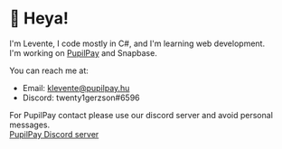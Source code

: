 # :wave: Heya!
I'm Levente, I code mostly in C#, and I'm learning web development.  
I'm working on [PupilPay](https://pupilpay.hu/) and Snapbase.  

You can reach me at:
* Email: <klevente@pupilpay.hu>  
* Discord: twenty1gerzson#6596  

For PupilPay contact please use our discord server and avoid personal messages.  
[PupilPay Discord server](https://discord.com/invite/bXu44WpFp3)

<!---
leventdev/leventdev is a ✨ special ✨ repository because its `README.md` (this file) appears on your GitHub profile.
You can click the Preview link to take a look at your changes.
--->

